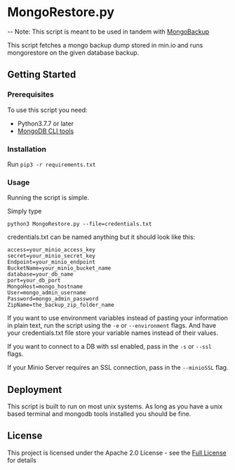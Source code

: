 # MongoRestore.py

-- Note: This script is meant to be used in tandem with [MongoBackup](https://github.com/pmorgan3/MongoBackup "Link to MongoBackup")


This script fetches a mongo backup dump stored in min.io and runs mongorestore on the given database backup.

## Getting Started


### Prerequisites

To use this script you need:

 - Python3.7.7 or later
 - [MongoDB CLI tools](https://docs.mongodb.com/manual/tutorial/install-mongodb-on-ubuntu/ "link to download mongodb tools")


### Installation

Run ``` pip3 -r requirements.txt ```

### Usage
Running the script is simple.

Simply type
```
python3 MongoRestore.py --file=credentials.txt
```

credentials.txt can be named anything but it should look like this:

```
access=your_minio_access_key
secret=your_minio_secret_key
Endpoint=your_minio_endpoint
BucketName=your_minio_bucket_name
database=your_db_name
port=your_db_port
MongoHost=mongo_hostname
User=mongo_admin_username
Password=mongo_admin_password
ZipName=the_backup_zip_folder_name
```

If you want to use environment variables instead of pasting your information in plain text, run the script using the ```-e``` or  ```--environment``` flags. And have your credentials.txt file store your variable names instead of their values. 

If you want to connect to a DB with ssl enabled, pass in the ```-s``` or ```--ssl``` flags.

If your Minio Server requires an SSL connection, pass in the ```--minioSSL``` flag.

## Deployment

This script is built to run on most unix systems. As long as you have a unix based terminal and mongodb tools installed you should be fine.


## License

This project is licensed under the Apache 2.0 License - see the [Full License](https://www.apache.org/licenses/LICENSE-2.0) for details
